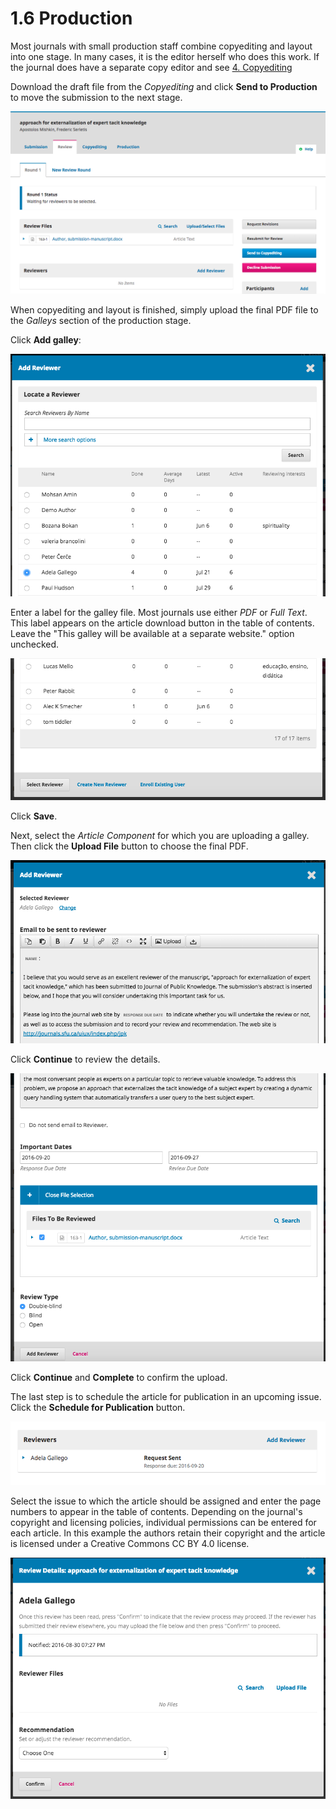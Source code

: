 # 1.6 Production

Most journals with small production staff combine copyediting and layout into one stage. In many cases, it is the editor herself who does this work. If the journal does have a separate copy editor and see [4. Copyediting](./4-copyediting.md)

Download the draft file from the *Copyediting* and click **Send to Production** to move the submission to the next stage.

![Download draft file](./images/1-4-1.png)


When copyediting and layout is finished, simply upload the final PDF file to the *Galleys* section of the production stage.

Click **Add galley**:

![Add galley](./images/1-4-2.png)

Enter a label for the galley file. Most journals use either *PDF* or *Full Text*. This label appears on the article download button in the table of contents. Leave the "This galley will be available at a separate website." option unchecked.

![Galley label](./images/1-4-3.png)

Click **Save**.

Next, select the *Article Component* for which you are uploading a galley. Then click the **Upload File** button to choose the final PDF.

![Upload file](./images/1-4-4.png)


Click **Continue** to review the details.

![Confirm details](./images/1-4-5.png)

Click **Continue** and **Complete** to confirm the upload.

The last step is to schedule the article for publication in an upcoming issue. Click the **Schedule for Publication** button.

![Schedule for publication](./images/1-4-6.png)

Select the issue to which the article should be assigned and enter the page numbers to appear in the table of contents. Depending on the journal's copyright and licensing policies, individual permissions can be entered for each article. In this example the authors retain their copyright and the article is licensed under a Creative Commons CC BY 4.0 license.

![Schedule, copyright, and licensing](./images/1-4-7.png)